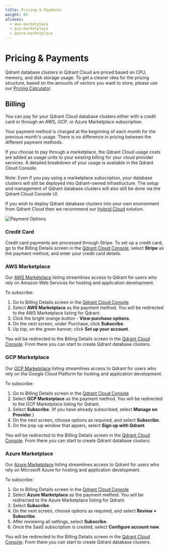 ```yaml
---
title: Pricing & Payments
weight: 65
aliases:
  - aws-marketplace
  - gcp-marketplace
  - azure-marketplace
---
```


# Pricing & Payments

Qdrant database clusters in Qdrant Cloud are priced based on CPU, memory, and disk storage usage. To get a clearer idea for the pricing structure, based on the amounts of vectors you want to store, please use our [Pricing Calculator](https://cloud.qdrant.io/calculator).

## Billing

You can pay for your Qdrant Cloud database clusters either with a credit card or through an AWS, GCP, or Azure Marketplace subscription.

Your payment method is charged at the beginning of each month for the previous month's usage. There is no difference in pricing between the different payment methods.

If you choose to pay through a marketplace, the Qdrant Cloud usage costs are added as usage units to your existing billing for your cloud provider services. A detailed breakdown of your usage is available in the Qdrant Cloud Console.

Note: Even if you pay using a marketplace subscription, your database clusters will still be deployed into Qdrant-owned infrastructure. The setup and management of Qdrant database clusters will also still be done via the Qdrant Cloud Console UI.

If you wish to deploy Qdrant database clusters into your own environment from Qdrant Cloud then we recommend our [Hybrid Cloud](/documentation/hybrid-cloud/) solution.

![Payment Options](/documentation/cloud/payment-options.png)

### Credit Card

Credit card payments are processed through Stripe. To set up a credit card, go to the Billing Details screen in the [Qdrant Cloud Console](https://cloud.qdrant.io/), select **Stripe** as the payment method, and enter your credit card details.

### AWS Marketplace

Our [AWS Marketplace](https://aws.amazon.com/marketplace/pp/prodview-rtphb42tydtzg) listing streamlines access to Qdrant for users who rely on Amazon Web Services for hosting and application development.

To subscribe: 

1. Go to Billing Details screen in the [Qdrant Cloud Console](https://cloud.qdrant.io/)
2. Select **AWS Marketplace** as the payment method. You will be redirected to the AWS Marketplace listing for Qdrant.
3. Click the bright orange button - **View purchase options**. 
4. On the next screen, under Purchase, click **Subscribe**.
5. Up top, on the green banner, click **Set up your account**.

You will be redirected to the Billing Details screen in the [Qdrant Cloud Console](https://cloud.qdrant.io/). From there you can start to create Qdrant database clusters.

### GCP Marketplace

Our [GCP Marketplace](https://console.cloud.google.com/marketplace/product/qdrant-public/qdrant) listing streamlines access to Qdrant for users who rely on the Google Cloud Platform for hosting and application development. 

To subscribe:

1. Go to Billing Details screen in the [Qdrant Cloud Console](https://cloud.qdrant.io/)
2. Select **GCP Marketplace** as the payment method. You will be redirected to the GCP Marketplace listing for Qdrant.
3. Select **Subscribe**. (If you have already subscribed, select **Manage on Provider**.)
4. On the next screen, choose options as required, and select **Subscribe**.
5. On the pop-up window that appers, select **Sign up with Qdrant**.

You will be redirected to the Billing Details screen in the [Qdrant Cloud Console](https://cloud.qdrant.io/). From there you can start to create Qdrant database clusters.

### Azure Marketplace

Our [Azure Marketplace](https://portal.azure.com/#view/Microsoft_Azure_Marketplace/GalleryItemDetailsBladeNopdl/id/qdrantsolutionsgmbh1698769709989.qdrant-db/selectionMode~/false/resourceGroupId//resourceGroupLocation//dontDiscardJourney~/false/selectedMenuId/home/launchingContext~/%7B%22galleryItemId%22%3A%22qdrantsolutionsgmbh1698769709989.qdrant-dbqdrant_cloud_unit%22%2C%22source%22%3A%5B%22GalleryFeaturedMenuItemPart%22%2C%22VirtualizedTileDetails%22%5D%2C%22menuItemId%22%3A%22home%22%2C%22subMenuItemId%22%3A%22Search%20results%22%2C%22telemetryId%22%3A%221df5537b-8b29-4200-80ce-0cd38c7e0e56%22%7D/searchTelemetryId/6b44fb90-7b9c-4286-aad8-59f88f3cc2ff) listing streamlines access to Qdrant for users who rely on Microsoft Azure for hosting and application development.

To subscribe:

1. Go to Billing Details screen in the [Qdrant Cloud Console](https://cloud.qdrant.io/)
2. Select **Azure Marketplace** as the payment method. You will be redirected to the Azure Marketplace listing for Qdrant.
3. Select **Subscribe**.
4. On the next screen, choose options as required, and select **Review + Subscribe**.
5. After reviewing all settings, select **Subscribe**.
6. Once the SaaS subscription is created, select **Configure account now**.
   
You will be redirected to the Billing Details screen in the [Qdrant Cloud Console](https://cloud.qdrant.io/). From there you can start to create Qdrant database clusters.

